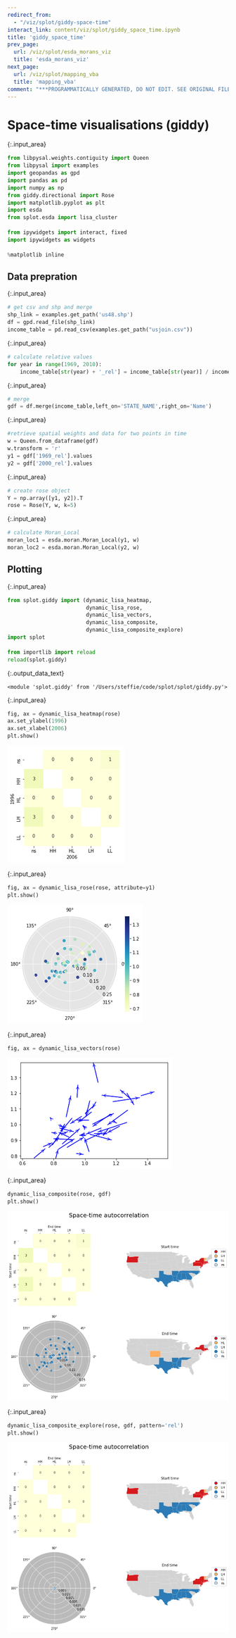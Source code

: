 ```yaml
---
redirect_from:
  - "/viz/splot/giddy-space-time"
interact_link: content/viz/splot/giddy_space_time.ipynb
title: 'giddy_space_time'
prev_page:
  url: /viz/splot/esda_morans_viz
  title: 'esda_morans_viz'
next_page:
  url: /viz/splot/mapping_vba
  title: 'mapping_vba'
comment: "***PROGRAMMATICALLY GENERATED, DO NOT EDIT. SEE ORIGINAL FILES IN /content***"
---
```


# Space-time visualisations (giddy)



{:.input_area}
```python
from libpysal.weights.contiguity import Queen
from libpysal import examples
import geopandas as gpd
import pandas as pd
import numpy as np
from giddy.directional import Rose
import matplotlib.pyplot as plt
import esda
from splot.esda import lisa_cluster

from ipywidgets import interact, fixed
import ipywidgets as widgets

%matplotlib inline
```


## Data prepration



{:.input_area}
```python
# get csv and shp and merge
shp_link = examples.get_path('us48.shp')
df = gpd.read_file(shp_link)
income_table = pd.read_csv(examples.get_path("usjoin.csv"))
```




{:.input_area}
```python
# calculate relative values
for year in range(1969, 2010):
    income_table[str(year) + '_rel'] = income_table[str(year)] / income_table[str(year)].mean()
```




{:.input_area}
```python
# merge
gdf = df.merge(income_table,left_on='STATE_NAME',right_on='Name')
```




{:.input_area}
```python
#retrieve spatial weights and data for two points in time
w = Queen.from_dataframe(gdf)
w.transform = 'r'
y1 = gdf['1969_rel'].values
y2 = gdf['2000_rel'].values
```




{:.input_area}
```python
# create rose object
Y = np.array([y1, y2]).T
rose = Rose(Y, w, k=5)
```




{:.input_area}
```python
# calculate Moran_Local
moran_loc1 = esda.moran.Moran_Local(y1, w)
moran_loc2 = esda.moran.Moran_Local(y2, w)
```


## Plotting



{:.input_area}
```python
from splot.giddy import (dynamic_lisa_heatmap,
                         dynamic_lisa_rose,
                         dynamic_lisa_vectors,
                         dynamic_lisa_composite,
                         dynamic_lisa_composite_explore)
import splot

from importlib import reload
reload(splot.giddy)
```





{:.output_data_text}
```
<module 'splot.giddy' from '/Users/steffie/code/splot/splot/giddy.py'>
```





{:.input_area}
```python
fig, ax = dynamic_lisa_heatmap(rose)
ax.set_ylabel(1996)
ax.set_xlabel(2006)
plt.show()
```



![png](../../images/viz/splot/giddy_space_time_11_0.png)




{:.input_area}
```python
fig, ax = dynamic_lisa_rose(rose, attribute=y1)
plt.show()
```



![png](../../images/viz/splot/giddy_space_time_12_0.png)




{:.input_area}
```python
fig, ax = dynamic_lisa_vectors(rose)
```



![png](../../images/viz/splot/giddy_space_time_13_0.png)




{:.input_area}
```python
dynamic_lisa_composite(rose, gdf)
plt.show()
```



![png](../../images/viz/splot/giddy_space_time_14_0.png)




{:.input_area}
```python
dynamic_lisa_composite_explore(rose, gdf, pattern='rel')
plt.show()
```



![png](../../images/viz/splot/giddy_space_time_15_0.png)

